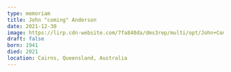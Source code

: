 ```yaml
---
type: memoriam
title: John "coming" Anderson
date: 2021-12-30
image: https://lirp.cdn-website.com/7fa840da/dms3rep/multi/opt/John+Coming+Anderson-1920w.jpg
draft: false
born: 1941
died: 2021
location: Cairns, Queensland, Australia
---
```

